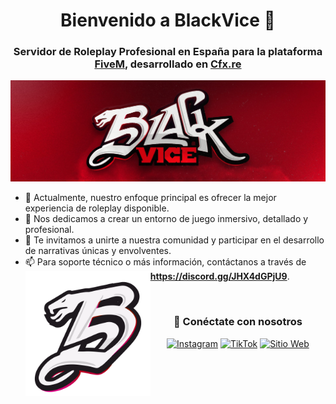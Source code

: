 <h1 align="center">Bienvenido a BlackVice 👋</h1>
<h3 align="center">Servidor de Roleplay Profesional en España para la plataforma <a href="https://fivem.net/">FiveM</a>, desarrollado en <a href="https://cfx.re/">Cfx.re</a></h3>

<img src="assets/blackvice-banner.jpg" alt="Banner de BlackVice" />

-   🔭 Actualmente, nuestro enfoque principal es ofrecer la mejor experiencia de roleplay disponible.
-   🌱 Nos dedicamos a crear un entorno de juego inmersivo, detallado y profesional.
-   🤝 Te invitamos a unirte a nuestra comunidad y participar en el desarrollo de narrativas únicas y envolventes.
-   📫 Para soporte técnico o más información, contáctanos a través de **https://discord.gg/JHX4dGPjU9**.
    <a href="https://discord.gg/JHX4dGPjU9"><img src="assets/blackvice-logo.png" alt="Logo de BlackVice" align="left" width=200/></a>

<br/>
<h3 align="center"> 🤝 Conéctate con nosotros </h3>

<p align="center">
 <div align="center" class="icons-social">
		<a target="_blank" href="https://www.instagram.com/blackvicerp">
			<img src="https://img.icons8.com/doodle/40/000000/instagram-new--v2.png" alt="Instagram"></a>
		<a target="_blank" href="https://www.tiktok.com/@blackvicerp">
			<img src="https://img.icons8.com/color/48/000000/tiktok--v1.png" alt="TikTok"></a>
		<a target="_blank" href="https://www.blackvicerp.com">
			<img src="https://img.icons8.com/fluent/48/000000/domain.png" alt="Sitio Web"></a>
 </div>
</p>

<br>
